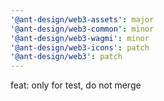 ```yaml
---
'@ant-design/web3-assets': major
'@ant-design/web3-common': minor
'@ant-design/web3-wagmi': minor
'@ant-design/web3-icons': patch
'@ant-design/web3': patch
---
```


feat: only for test, do not merge
